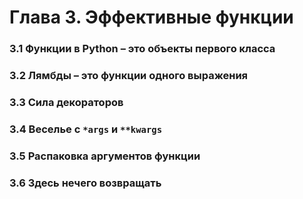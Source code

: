 # Глава 3. Эффективные функции

### 3.1 Функции в Python – это объекты первого класса
### 3.2 Лямбды – это функции одного выражения
### 3.3 Сила декораторов
### 3.4 Веселье с `*args` и `**kwargs`
### 3.5 Распаковка аргументов функции
### 3.6 Здесь нечего возвращать